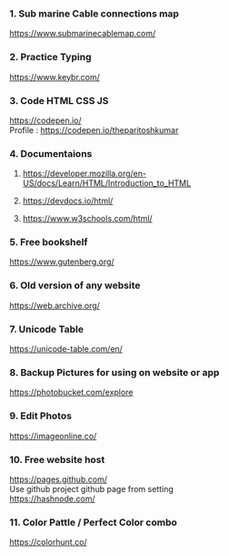 ### 1. Sub marine Cable connections map
https://www.submarinecablemap.com/

### 2. Practice Typing
https://www.keybr.com/

### 3. Code HTML CSS JS
https://codepen.io/
<br>
Profile : https://codepen.io/theparitoshkumar

### 4. Documentaions
1. https://developer.mozilla.org/en-US/docs/Learn/HTML/Introduction_to_HTML

2. https://devdocs.io/html/

3. https://www.w3schools.com/html/

### 5. Free bookshelf
https://www.gutenberg.org/

### 6. Old version of any website
https://web.archive.org/

### 7. Unicode Table
https://unicode-table.com/en/

### 8. Backup Pictures for using on website or app
https://photobucket.com/explore

### 9. Edit Photos
https://imageonline.co/

### 10. Free website host
https://pages.github.com/
<br>
Use github project github page from setting
<br>
https://hashnode.com/

### 11. Color Pattle / Perfect Color combo
https://colorhunt.co/




